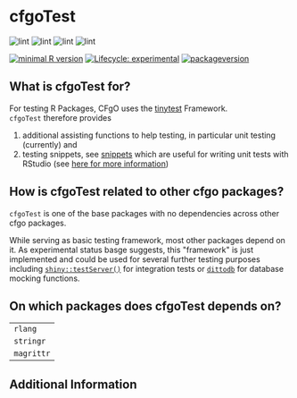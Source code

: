 # cfgoTest

![lint](https://github.com/cfgo/cfgoTest/workflows/R-CMD-Production/badge.svg)
![lint](https://github.com/cfgo/cfgoTest/workflows/R-CMD-Windows/badge.svg)
![lint](https://github.com/cfgo/cfgoTest/workflows/covr/badge.svg)
![lint](https://github.com/cfgo/cfgoTest/workflows/lint/badge.svg)

[![minimal R
version](https://img.shields.io/badge/R%3E%3D-3.6.0-6666ff.svg)](https://cran.r-project.org/)
[![Lifecycle:
experimental](https://img.shields.io/badge/lifecycle-experimental-orange.svg)](https://www.tidyverse.org/lifecycle/#experimental)
[![packageversion](https://img.shields.io/badge/Package%20version-0.0.2-orange.svg?style=flat-square)](commits/master)

## What is cfgoTest for?
For testing R Packages, CFgO uses the [tinytest](https://github.com/markvanderloo/tinytest) Framework.  
`cfgoTest` therefore provides
1. additional assisting functions to help testing, in particular unit testing (currently) and
2. testing snippets, see [snippets](inst/snippets) which are useful for writing unit tests with RStudio (see [here for more information](https://support.rstudio.com/hc/en-us/articles/204463668-Code-Snippets))

## How is cfgoTest related to other cfgo packages?
`cfgoTest` is one of the base packages with no dependencies across other cfgo packages.

While serving as basic testing framework, most other packages depend on it. As experimental status basge suggests, this "framework" is just implemented and could be used for several further testing purposes including [`shiny::testServer()`](https://github.com/rstudio/shiny) for integration tests or [`dittodb`](https://github.com/ropensci/dittodb) for database mocking functions.

## On which packages does cfgoTest depends on?

|                |
| :------------- |
| `rlang`        |
| `stringr`      |
| `magrittr`     |

## Additional Information

